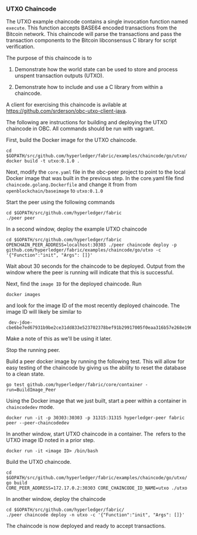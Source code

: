 ### UTXO Chaincode

The UTXO example chaincode contains a single invocation function named `execute`. This function accepts BASE64 encoded transactions from the Bitcoin network. This chaincode will parse the transactions and pass the transaction components to the Bitcoin libconsensus C library for script verification.

The purpose of this chaincode is to

1. Demonstrate how the world state can be used to store and process unspent transaction outputs (UTXO).

2. Demonstrate how to include and use a C library from within a chaincode.

A client for exercising this chaincode is avilable at https://github.com/srderson/obc-utxo-client-java.


The following are instructions for building and deploying the UTXO chaincode in OBC. All commands should be run with vagrant.

First, build the Docker image for the UTXO chaincode.

```
cd $GOPATH/src/github.com/hyperledger/fabric/examples/chaincode/go/utxo/
docker build -t utxo:0.1.0 .
```

Next, modify the `core.yaml` file in the obc-peer project to point to the local Docker image that was built in the previous step. In the core.yaml file find `chaincode.golang.Dockerfile` and change it from from `openblockchain/baseimage` to `utxo:0.1.0`

Start the peer using the following commands
```
cd $GOPATH/src/github.com/hyperledger/fabric
./peer peer
```

In a second window, deploy the example UTXO chaincode
```
cd $GOPATH/src/github.com/hyperledger/fabric
OPENCHAIN_PEER_ADDRESS=localhost:30303 ./peer chaincode deploy -p github.com/hyperledger/fabric/examples/chaincode/go/utxo -c '{"Function":"init", "Args": []}'
```
Wait about 30 seconds for the chaincode to be deployed. Output from the window where the peer is running will indicate that this is successful.

Next, find the `image ID` for the deployed chaincode. Run
```
docker images
```
and look for the image ID of the most recently deployed chaincode. The image ID will likely be similar to
```
 dev-jdoe-cbe6be7ed67931b9be2ce31dd833e523702378bef91b29917005f0eaa316b57e268e19696093d48b91076f1134cbf4b06afd78e6afd947133f43cb51bf40b0a4
 ```
 Make a note of this as we'll be using it later.

Stop the running peer.

Build a peer docker image by running the following test. This will allow for easy testing of the chaincode by giving us the ability to reset the database to a clean state.
```
go test github.com/hyperledger/fabric/core/container -run=BuildImage_Peer
```

Using the Docker image that we just built, start a peer within a container in `chaincodedev` mode.
```
docker run -it -p 30303:30303 -p 31315:31315 hyperledger-peer fabric peer --peer-chaincodedev
```


In another window, start UTXO chaincode in a container. The <image ID> refers to the UTXO image ID noted in a prior step.
```
docker run -it <image ID> /bin/bash
```

Build the UTXO chaincode.
```
cd $GOPATH/src/github.com/hyperledger/fabric/examples/chaincode/go/utxo/
go build
CORE_PEER_ADDRESS=172.17.0.2:30303 CORE_CHAINCODE_ID_NAME=utxo ./utxo
```

In another window, deploy the chaincode
```
cd $GOPATH/src/github.com/hyperledger/fabric/
./peer chaincode deploy -n utxo -c '{"Function":"init", "Args": []}'
```

The chaincode is now deployed and ready to accept transactions.
